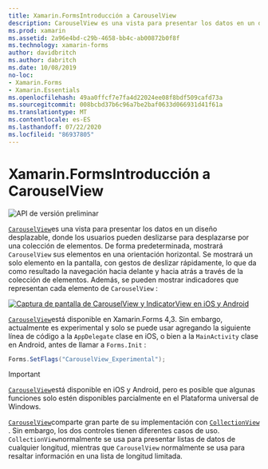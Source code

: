 ```yaml
---
title: Xamarin.FormsIntroducción a CarouselView
description: CarouselView es una vista para presentar los datos en un diseño desplazable, donde los usuarios pueden deslizarse para desplazarse por una colección de elementos.
ms.prod: xamarin
ms.assetid: 2a96e4bd-c29b-4658-bb4c-ab00872b0f8f
ms.technology: xamarin-forms
author: davidbritch
ms.author: dabritch
ms.date: 10/08/2019
no-loc:
- Xamarin.Forms
- Xamarin.Essentials
ms.openlocfilehash: 49aa0ffcf7e7fa4d22024ee08f8bdf509cafd73a
ms.sourcegitcommit: 008bcbd37b6c96a7be2baf0633d066931d41f61a
ms.translationtype: MT
ms.contentlocale: es-ES
ms.lasthandoff: 07/22/2020
ms.locfileid: "86937805"
---
```

# <a name="xamarinforms-carouselview-introduction"></a>Xamarin.FormsIntroducción a CarouselView

![API de versión preliminar](~/media/shared/preview.png "Esta API se encuentra en versión preliminar.")

[`CarouselView`](xref:Xamarin.Forms.CarouselView)es una vista para presentar los datos en un diseño desplazable, donde los usuarios pueden deslizarse para desplazarse por una colección de elementos. De forma predeterminada, mostrará `CarouselView` sus elementos en una orientación horizontal. Se mostrará un solo elemento en la pantalla, con gestos de deslizar rápidamente, lo que da como resultado la navegación hacia delante y hacia atrás a través de la colección de elementos. Además, se pueden mostrar indicadores que representan cada elemento de `CarouselView` :

[![Captura de pantalla de CarouselView y IndicatorView en iOS y Android](populate-data-images/indicators.png "Círculos IndicatorView")](populate-data-images/indicators-large.png#lightbox "Círculos IndicatorView")

[`CarouselView`](xref:Xamarin.Forms.CarouselView)está disponible en Xamarin.Forms 4,3. Sin embargo, actualmente es experimental y solo se puede usar agregando la siguiente línea de código a la `AppDelegate` clase en iOS, o bien a la `MainActivity` clase en Android, antes de llamar a `Forms.Init` :

```csharp
Forms.SetFlags("CarouselView_Experimental");
```

> [!IMPORTANT]
> [`CarouselView`](xref:Xamarin.Forms.CarouselView)está disponible en iOS y Android, pero es posible que algunas funciones solo estén disponibles parcialmente en el Plataforma universal de Windows.

[`CarouselView`](xref:Xamarin.Forms.CarouselView)comparte gran parte de su implementación con [`CollectionView`](xref:Xamarin.Forms.CollectionView) . Sin embargo, los dos controles tienen diferentes casos de uso. `CollectionView`normalmente se usa para presentar listas de datos de cualquier longitud, mientras que `CarouselView` normalmente se usa para resaltar información en una lista de longitud limitada.
